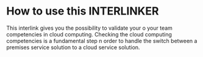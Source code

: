 # How to use this INTERLINKER
This interlink gives you the possibility to validate your o your team competencies in cloud computing. Checking the cloud computing competencies is a fundamental step n order to handle the switch between a premises service solution to a cloud service solution.
